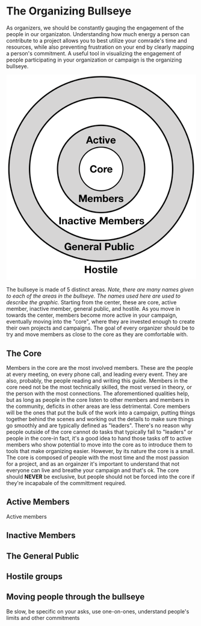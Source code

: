 # The Organizing Bullseye
As organizers, we should be constantly gauging the engagement of the people in our organizaton. Understanding how much energy a person can contribute to a project allows you to best utilize your comrade's time and resources, while also preventing frustration on your end by clearly mapping a person's commitment. A useful tool in visualizing the engagement of people participating in your organization or campaign is the organizing bullseye.


![organizing bullseye](/images/Organizing_bullseye.png)


The bullseye is made of 5 distinct areas. _Note, there are many names given to each of the areas in the bullseye. The names used here are used to describe the graphic._ Starting from the center, these are core, active member, inactive member, general public, and hostile. As you move in towards the center, members become more active in your campaign, eventually moving into the "core", where they are invested enough to create their own projects and campaigns. The goal of every organizer should be to try and move members as close to the core as they are comfortable with. 

## The Core
Members in the core are the most involved members. These are the people at every meeting, on every phone call, and leading every event. They are also, probably, the people reading and writing this guide. Members in the core need not be the most technically skilled, the most versed in theory, or the person with the most connections. The aforementioned qualities help, but as long as people in the core listen to other members and members in the community, deficits in other areas are less detrimental. Core members will be the ones that put the bulk of the work into a campaign, putting things together behind the scenes and working out the details to make sure things go smoothly and are typically defined as "leaders". There's no reason why people outside of the core cannot do tasks that typically fall to "leaders" or people in the core-in fact, it's a good idea to hand those tasks off to active members who show potential to move into the core as to introduce them to tools that make organizing easier. However, by its nature the core is a small. The core is composed of people with the most time and the most passion for a project, and as an orgainzer it's important to understand that not everyone can live and breathe your campaign and that's ok. The core should **NEVER** be exclusive, but people should not be forced into the core if they're incapabale of the committment required.

## Active Members
Active members 

## Inactive Members

## The General Public

## Hostile groups

## Moving people through the bullseye
Be slow, be specific on your asks, use one-on-ones, understand people's limits and other commitments

